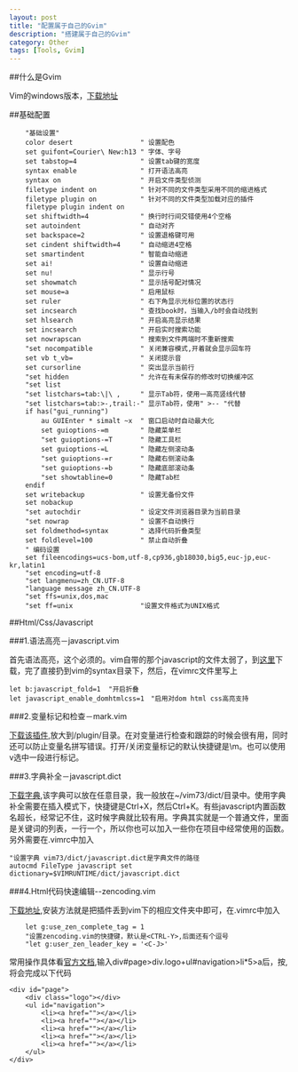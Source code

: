 ```yaml
---
layout: post
title: "配置属于自己的Gvim"
description: "搭建属于自己的Gvim"
category: Other
tags: [Tools, Gvim]
---
```


##什么是Gvim


Vim的windows版本，[下载地址](http://www.vim.org/download.php)

##基础配置


		"基础设置"
		color desert                 " 设置配色
		set guifont=Courier\ New:h13 " 字体、字号
		set tabstop=4                " 设置tab键的宽度
		syntax enable                " 打开语法高亮
		syntax on                    " 开启文件类型侦测
		filetype indent on           " 针对不同的文件类型采用不同的缩进格式
		filetype plugin on           " 针对不同的文件类型加载对应的插件
		filetype plugin indent on
		set shiftwidth=4             " 换行时行间交错使用4个空格
		set autoindent               " 自动对齐
		set backspace=2              " 设置退格键可用
		set cindent shiftwidth=4     " 自动缩进4空格
		set smartindent              " 智能自动缩进
		set ai!                      " 设置自动缩进
		set nu!                      " 显示行号
		set showmatch                " 显示括号配对情况
		set mouse=a                  " 启用鼠标
		set ruler                    " 右下角显示光标位置的状态行
		set incsearch                " 查找book时，当输入/b时会自动找到
		set hlsearch                 " 开启高亮显示结果
		set incsearch                " 开启实时搜索功能
		set nowrapscan               " 搜索到文件两端时不重新搜索
		"set nocompatible            " 关闭兼容模式,开着就会显示回车符
		set vb t_vb=                 " 关闭提示音
		set cursorline               " 突出显示当前行
		"set hidden                  " 允许在有未保存的修改时切换缓冲区
		"set list
		"set listchars=tab:\|\ ,     " 显示Tab符，使用一高亮竖线代替
		"set listchars=tab:>-,trail:-" 显示Tab符，使用" >-- "代替
		if has("gui_running")
			au GUIEnter * simalt ~x  " 窗口启动时自动最大化
			set guioptions-=m        " 隐藏菜单栏
			"set guioptions-=T       " 隐藏工具栏
			set guioptions-=L        " 隐藏左侧滚动条
			"set guioptions-=r       " 隐藏右侧滚动条
			"set guioptions-=b       " 隐藏底部滚动条
			"set showtabline=0       " 隐藏Tab栏
		endif
		set writebackup              " 设置无备份文件
		set nobackup
		"set autochdir               " 设定文件浏览器目录为当前目录
		"set nowrap                  " 设置不自动换行
		set foldmethod=syntax        " 选择代码折叠类型
		set foldlevel=100            " 禁止自动折叠
		" 编码设置
		set fileencodings=ucs-bom,utf-8,cp936,gb18030,big5,euc-jp,euc-kr,latin1
		"set encoding=utf-8
		"set langmenu=zh_CN.UTF-8
		"language message zh_CN.UTF-8
		"set ffs=unix,dos,mac
		"set ff=unix                 "设置文件格式为UNIX格式


<!-- more -->

##Html/Css/Javascript


###1.语法高亮－javascript.vim

首先语法高亮，这个必须的。vim自带的那个javascript的文件太弱了，到[这里](http://www.vim.org/scripts/script.php?script_id=1491)下载，完了直接扔到vim的syntax目录下，然后，在vimrc文件里写上

	let b:javascript_fold=1  "开启折叠
	let javascript_enable_domhtmlcss=1　"启用对dom html css高亮支持

###2.变量标记和检查－mark.vim

[下载该插件](http://www.vim.org/scripts/script.php?script_id=1238),放大到/plugin/目录。在对变量进行检查和跟踪的时候会很有用，同时还可以防止变量名拼写错误。打开/关闭变量标记的默认快捷键是\m。也可以使用v选中一段进行标记。

###3.字典补全－javascript.dict

[下载字典](https://github.com/cooldaemon/myhome/blob/master/.vim/dict/javascript.dict),该字典可以放在任意目录，我一般放在~/vim73/dict/目录中。使用字典补全需要在插入模式下，快捷键是Ctrl+X，然后Ctrl+K。有些javascript内置函数名超长，经常记不住，这时候字典就比较有用。字典其实就是一个普通文件，里面是关键词的列表，一行一个，所以你也可以加入一些你在项目中经常使用的函数。另外需要在.vimrc中加入

	"设置字典 vim73/dict/javascript.dict是字典文件的路径
	autocmd FileType javascript set dictionary=$VIMRUNTIME/dict/javascript.dict

###4.Html代码快速编辑--zencoding.vim

[下载地址](http://www.vim.org/scripts/script.php?script_id=2981),安装方法就是把插件丢到vim下的相应文件夹中即可，在.vimrc中加入

		let g:use_zen_complete_tag = 1
		"设置zencoding.vim的快捷键，默认是<CTRL-Y>,后面还有个逗号
		"let g:user_zen_leader_key = '<C-J>'

常用操作具体看[官方文档](https://github.com/mattn/zencoding-vim/blob/master/doc/zencoding.txt),输入div#page>div.logo+ul#navigation>li*5>a后，按<CTRL-Y>,将会完成以下代码

	<div id="page">
        <div class="logo"></div>
        <ul id="navigation">
            <li><a href=""></a></li>
            <li><a href=""></a></li>
            <li><a href=""></a></li>
            <li><a href=""></a></li>
            <li><a href=""></a></li>
        </ul>
    </div>
